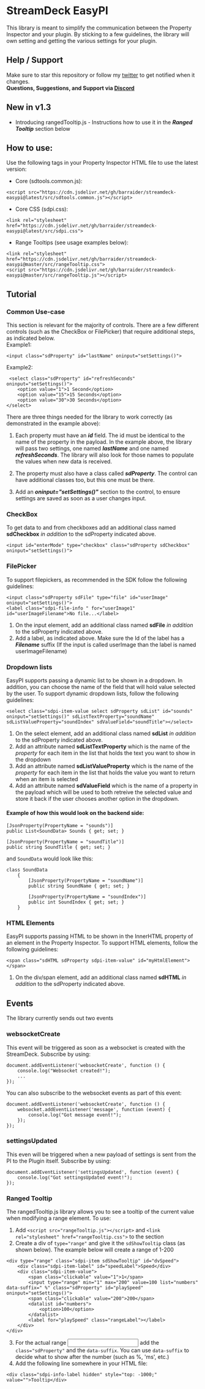 # StreamDeck EasyPI

This library is meant to simplify the communication between the Property Inspector and your plugin.
By sticking to a few guidelines, the library will own setting and getting the various settings for your plugin.

## Help / Support
Make sure to star this repository or follow my [twitter](https://twitter.com/realBarRaider) to get notified when it changes.  
**Questions, Suggestions, and Support via [Discord](http://discord.barraider.com)**

## New in v1.3
- Introducing rangedTooltip.js - Instructions how to use it in the ***Ranged Tooltip*** section below

## How to use:
Use the following tags in your Property Inspector HTML file to use the latest version:
 - Core (sdtools.common.js):
```
<script src="https://cdn.jsdelivr.net/gh/barraider/streamdeck-easypi@latest/src/sdtools.common.js"></script>
```  
 - Core CSS (sdpi.css): 
 ```
<link rel="stylesheet" href="https://cdn.jsdelivr.net/gh/barraider/streamdeck-easypi@latest/src/sdpi.css">
 ```  
 - Range Tooltips (see usage examples below):
```
<link rel="stylesheet" href="https://cdn.jsdelivr.net/gh/barraider/streamdeck-easypi@master/src/rangeTooltip.css">
<script src="https://cdn.jsdelivr.net/gh/barraider/streamdeck-easypi@master/src/rangeTooltip.js"></script>
``` 

## Tutorial
### Common Use-case
This section is relevant for the majority of controls. There are a few different controls (such as the CheckBox or FilePicker) that require additional steps, as indicated below.   
Example1:  
```
<input class="sdProperty" id="lastName" oninput="setSettings()">
```

Example2:  
```
 <select class="sdProperty" id="refreshSeconds" oninput="setSettings()">
	<option value="1">1 Second</option>
	<option value="15">15 Seconds</option>
	<option value="30">30 Seconds</option>
</select>

```

There are three things needed for the library to work correctly (as demonstrated in the example above):
1. Each property must have an ***id*** field. The id must be identical to the name of the property in the payload. In the example above, the library will pass two settings, one named ***lastName*** and one named ***refreshSeconds***. The library will also look for those names to populate the values when new data is received.

2. The property must also have a class called ***sdProperty***. The control can have additional classes too, but this one must be there.

3. Add an ***oninput="setSettings()"*** section to the control, to ensure settings are saved as soon as a user changes input.

### CheckBox
To get data to and from checkboxes add an additional class named **sdCheckbox** _in addition_ to the sdProperty indicated above.

```
<input id="enterMode" type="checkbox" class="sdProperty sdCheckbox" oninput="setSettings()">
```

### FilePicker
To support filepickers, as recommended in the SDK follow the following guidelines:

```
<input class="sdProperty sdFile" type="file" id="userImage" oninput="setSettings()">
<label class="sdpi-file-info " for="userImage1" id="userImageFilename">No file...</label>
```

1. On the input element, add an additional class named **sdFile** _in addition_ to the sdProperty indicated above.
2. Add a label, as indicated above. Make sure the Id of the label has a ***Filename*** suffix (If the input is called userImage than the label is named userImageFilename)

### Dropdown lists
EasyPI supports passing a dynamic list to be shown in a dropdown. In addition, you can choose the name of the field that will hold value selected by the user.
To support dynamic dropdown lists, follow the following guidelines:

```
<select class="sdpi-item-value select sdProperty sdList" id="sounds" oninput="setSettings()" sdListTextProperty="soundName" sdListValueProperty="soundIndex" sdValueField="soundTitle"></select>
```

1. On the select element, add an additional class named **sdList** _in addition_ to the sdProperty indicated above.
2. Add an attribute named **sdListTextProperty** which is the name of the *property* for each item in the list that holds the text you want to show in the dropdown
3. Add an attribute named **sdListValueProperty** which is the name of the *property* for each item in the list that holds the value you want to return when an item is selected
4. Add an attribute named **sdValueField** which is the name of a property in the payload which will be used to both retreive the selected value and store it back if the user chooses another option in the dropdown.

#### Example of how this would look on the backend side:
```
[JsonProperty(PropertyName = "sounds")]
public List<SoundData> Sounds { get; set; }

[JsonProperty(PropertyName = "soundTitle")]
public string SoundTitle { get; set; }
```
and `SoundData` would look like this:
```
class SoundData
    {
        [JsonProperty(PropertyName = "soundName")]
        public string SoundName { get; set; }

        [JsonProperty(PropertyName = "soundIndex")]
        public int SoundIndex { get; set; }
    }
```


### HTML Elements
EasyPI supports passing HTML to be shown in the InnerHTML property of an element in the Property Inspector.
To support HTML elements, follow the following guidelines:

```
<span class="sdHTML sdProperty sdpi-item-value" id="myHtmlElement"></span>
```

1. On the div/span element, add an additional class named **sdHTML** _in addition_ to the sdProperty indicated above.

## Events
The library currently sends out two events
### websocketCreate
This event will be triggered as soon as a websocket is created with the StreamDeck.
Subscribe by using: 
```
document.addEventListener('websocketCreate', function () {
	console.log("Websocket created!");
	...
});
```

You can also subscribe to the websocket events as part of this event:

```
document.addEventListener('websocketCreate', function () {
	websocket.addEventListener('message', function (event) {
		console.log("Got message event!");
	});
});
```

### settingsUpdated
This even will be triggered when a new payload of settings is sent from the PI to the Plugin itself.
Subscribe by using: 

```
document.addEventListener('settingsUpdated', function (event) {
    console.log("Got settingsUpdated event!");
});
```

### Ranged Tooltip
The rangedTooltip.js library allows you to see a tooltip of the current value when modifying a range element.
To use:
1. Add `<script src="rangeTooltip.js"></script>` and `<link rel="stylesheet" href="rangeTooltip.css">` to the <head> section  
2. Create a div of `type="range"` and give it the `sdShowTooltip` class (as shown below). The example below will create a range of 1-200
```
<div type="range" class="sdpi-item sdShowTooltip" id="dvSpeed">
	<div class="sdpi-item-label" id="speedLabel">Speed</div>
	<div class="sdpi-item-value">
		<span class="clickable" value="1">1</span>
		<input type="range" min="1" max="200" value=100 list="numbers" data-suffix=" %" class="sdProperty" id="playSpeed" oninput="setSettings()">
		<span class="clickable" value="200">200</span>
		<datalist id="numbers">
			<option>100</option>
		</datalist>
		<label for="playSpeed" class="rangeLabel"></label>
	</div>
</div>
```  
3. For the actual range <input> add the `class="sdProperty"` and the `data-suffix`. You can use `data-suffix` to decide what to show after the number (such as %, 'ms', etc.)
4. Add the following line somewhere in your HTML file:  
```
<div class="sdpi-info-label hidden" style="top: -1000;" value="">Tooltip</div>
```
		
